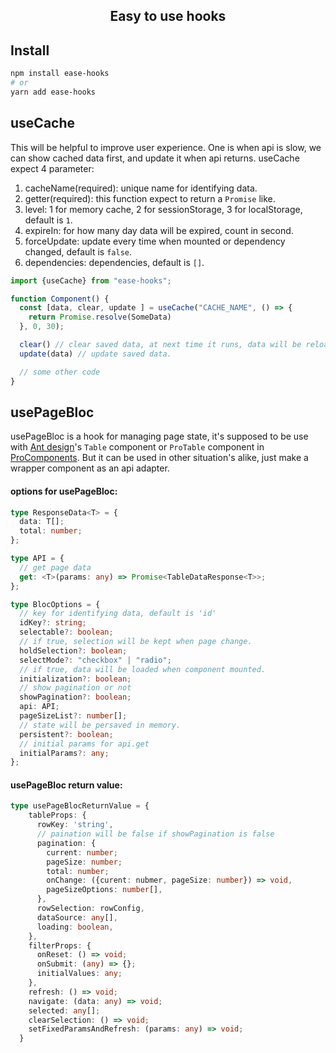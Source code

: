 <h2 align="center">Easy to use hooks</h2>

## Install

```bash
npm install ease-hooks
# or 
yarn add ease-hooks
```

## useCache

This will be helpful to improve user experience.
One is when api is slow, we can show cached data first, and update it when api returns.
useCache expect 4 parameter:

1. cacheName(required): unique name for identifying data.
2. getter(required): this function expect to return a `Promise` like.
3. level: 1 for memory cache, 2 for sessionStorage, 3 for localStorage, default is `1`.
4. expireIn: for how many day data will be expired, count in second.
5. forceUpdate: update every time when mounted or dependency changed, default is `false`.
6. dependencies: dependencies, default is `[]`.

```javascript
import {useCache} from "ease-hooks";

function Component() {
  const [data, clear, update ] = useCache("CACHE_NAME", () => {
    return Promise.resolve(SomeData)
  }, 0, 30);

  clear() // clear saved data, at next time it runs, data will be reloaded.
  update(data) // update saved data. 

  // some other code
}
```

## usePageBloc

usePageBloc is a hook for managing page state, it's supposed to be use with [Ant design](https://ant.design/index-cn)'s
`Table` component or  `ProTable` component in [ProComponents](https://procomponents.ant.design/). But it can be used in
other situation's alike, just make a wrapper component as an api adapter.

#### options for usePageBloc:
```typescript
type ResponseData<T> = {
  data: T[];
  total: number;
};

type API = {
  // get page data
  get: <T>(params: any) => Promise<TableDataResponse<T>>;
};

type BlocOptions = {
  // key for identifying data, default is 'id'
  idKey?: string;
  selectable?: boolean;
  // if true, selection will be kept when page change.
  holdSelection?: boolean;
  selectMode?: "checkbox" | "radio";
  // if true, data will be loaded when component mounted.
  initialization?: boolean;
  // show pagination or not
  showPagination?: boolean;
  api: API;
  pageSizeList?: number[];
  // state will be persaved in memory.
  persistent?: boolean;
  // initial params for api.get
  initialParams?: any;
};
```

#### usePageBloc return value:
```typescript
type usePageBlocReturnValue = {
    tableProps: {
      rowKey: 'string',
      // paination will be false if showPagination is false
      pagination: {
        current: number;
        pageSize: number;
        total: number;
        onChange: ({curent: nubmer, pageSize: number}) => void,
        pageSizeOptions: number[],
      },
      rowSelection: rowConfig,
      dataSource: any[],
      loading: boolean,
    },
    filterProps: {
      onReset: () => void;
      onSubmit: (any) => {};
      initialValues: any;
    },
    refresh: () => void;
    navigate: (data: any) => void;
    selected: any[];
    clearSelection: () => void;
    setFixedParamsAndRefresh: (params: any) => void;
  }
```


